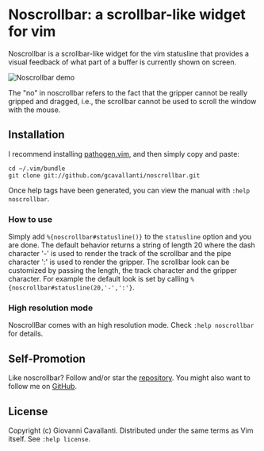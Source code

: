 # Noscrollbar: a scrollbar-like widget for vim 

Noscrollbar is a scrollbar-like widget for the vim statusline that
provides a visual feedback of what part of a buffer is currently shown on
screen. 

![Noscrollbar demo](https://gcavallanti.github.io/vim-noscrollbar/noscrollbar.gif)

The "no" in noscrollbar refers to the fact that the gripper cannot be
really gripped and dragged, i.e., the scrollbar cannot be used to scroll the
window with the mouse.  

## Installation

I recommend installing [pathogen.vim](https://github.com/tpope/vim-pathogen), and
then simply copy and paste:

    cd ~/.vim/bundle
    git clone git://github.com/gcavallanti/noscrollbar.git

Once help tags have been generated, you can view the manual with
`:help noscrollbar`.

### How to use

Simply add `%{noscrollbar#statusline()}` to the `statusline` option and you are done.  The
default behavior returns a string of length 20 where the dash character '-' is
used to render the track of the scrollbar and the pipe character ':' is used to
render the gripper.  The scrollbar look can be customized by passing the length,
the track character and the gripper character. For example the default look is
set by calling `%{noscrollbar#statusline(20,'-',':'}`.

### High resolution mode

NoscrollBar comes with an high resolution mode.  Check `:help noscrollbar`
for details. 

## Self-Promotion

Like noscrollbar? Follow and/or star the
[repository](https://github.com/gcavallanti/vim-noscrollbar). You might also want to follow 
me on [GitHub](https://github.com/gcavallanti).

## License

Copyright (c) Giovanni Cavallanti.  Distributed under the same terms as Vim itself.
See `:help license`.
